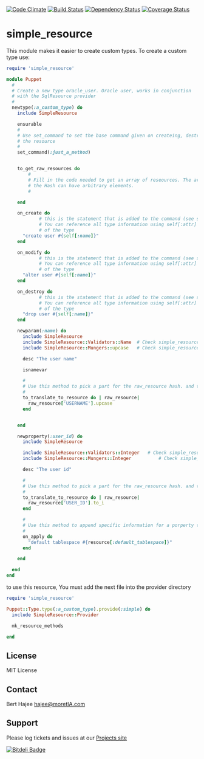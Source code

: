 [![Code Climate](https://codeclimate.com/github/hajee/simple_resource.png)](https://codeclimate.com/github/hajee/simple_resource) [![Build Status](https://travis-ci.org/hajee/simple_resource.png)](https://travis-ci.org/hajee/simple_resource) [![Dependency Status](https://gemnasium.com/hajee/simple_resource.png)](https://gemnasium.com/hajee/simple_resource) [![Coverage Status](https://coveralls.io/repos/hajee/simple_resource/badge.png)](https://coveralls.io/r/hajee/simple_resource)


simple_resource
===============
This module makes it easier to create custom types. To create a custom type use:

```ruby
require 'simple_resource'

module Puppet
  #
  # Create a new type oracle_user. Oracle user, works in conjunction 
  # with the SqlResource provider
  #
  newtype(:a_custom_type) do
    include SimpleResource

    ensurable
    #
    # Use set_command to set the base command given on createing, destroying and modifying 
    # the resource
    #
    set_command(:just_a_method)


    to_get_raw_resources do
    	#
    	# Fill in the code needed to get an array of reseources. The array must contain Hashes
    	# the Hash can have arbitrary elements. 
    	#

    end

    on_create do
			# this is the statement that is added to the command (see set_command) to create a resource
			# You can reference all type information using self[:attr] where :attr is a parameter or property 
			# of the type 
      "create user #{self[:name]}"
    end

    on_modify do
			# this is the statement that is added to the command (see set_command) to modify a resource
			# You can reference all type information using self[:attr] where :attr is a parameter or property 
			# of the type 
      "alter user #{self[:name]}"
    end

    on_destroy do
			# this is the statement that is added to the command (see set_command) to destroy a resource
			# You can reference all type information using self[:attr] where :attr is a parameter or property 
			# of the type 
      "drop user #{self[:name]}"
    end

    newparam(:name) do
      include SimpleResource
      include SimpleResource::Validators::Name 	# Check simple_resource/validators for available validators
      include SimpleResource::Mungers::upcase   # Check simple_resource/validators for available mungers

      desc "The user name"

      isnamevar

      #
      # Use this method to pick a part for the raw_resource hash. and translate it to the real resource hash
      #
      to_translate_to_resource do | raw_resource|
        raw_resource['USERNAME'].upcase
      end


    end

    newproperty(:user_id) do
      include SimpleResource

      include SimpleResource::Validators::Integer 	# Check simple_resource/validators for available validators
      include SimpleResource::Mungers::Integer			# Check simple_resource/validators for available mungers

      desc "The user id"

      #
      # Use this method to pick a part for the raw_resource hash. and translate it to the real resource hash
      #
      to_translate_to_resource do | raw_resource|
        raw_resource['USER_ID'].to_i
      end

      #
      # Use this method to append specific information for a porperty to the create or the update commands
      #
      on_apply do
        "default tablespace #{resource[:default_tablespace]}"
      end

    end

  end
end

```

to use this resource, You must add the next file into the provider directory

```ruby
require 'simple_resource'

Puppet::Type.type(:a_custom_type).provide(:simple) do
  include SimpleResource::Provider

  mk_resource_methods

end
```


License
-------

MIT License


Contact
-------
Bert Hajee hajee@moretIA.com

Support
-------
Please log tickets and issues at our [Projects site](https://github.com/hajee/simple_resource)


[![Bitdeli Badge](https://d2weczhvl823v0.cloudfront.net/hajee/simple_resource/trend.png)](https://bitdeli.com/free "Bitdeli Badge")


